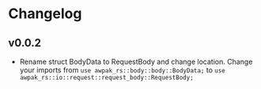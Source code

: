 # Changelog

## v0.0.2

- Rename struct BodyData to RequestBody and change location. 
  Change your imports from `use awpak_rs::body::body::BodyData;` to `use awpak_rs::io::request::request_body::RequestBody;`